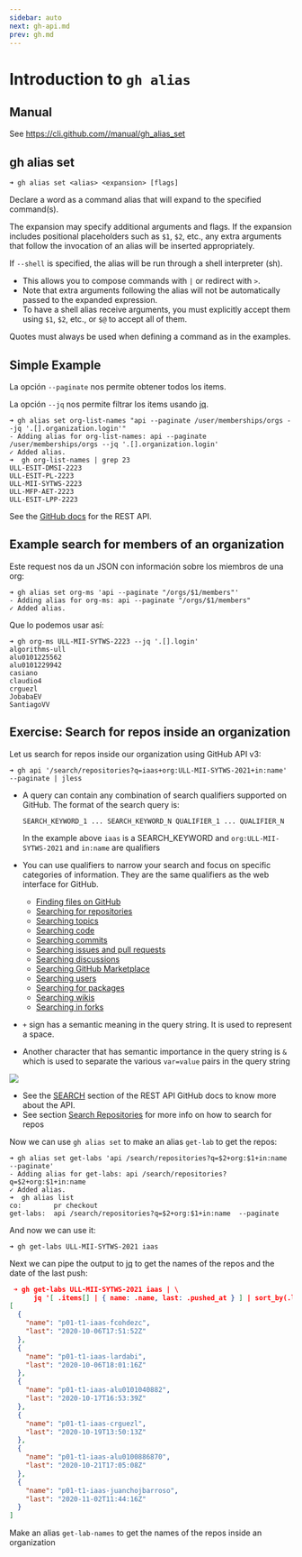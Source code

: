 ```yaml
---
sidebar: auto
next: gh-api.md
prev: gh.md
---
```


# Introduction to `gh alias`

## Manual

See <https://cli.github.com//manual/gh_alias_set>

## gh alias set

```
➜ gh alias set <alias> <expansion> [flags]
```

Declare a word as a command alias that will expand to the specified command(s).

The expansion may specify additional arguments and flags. If the expansion
includes positional placeholders such as `$1`, `$2`, etc., any extra arguments
that follow the invocation of an alias will be inserted appropriately.


If `--shell` is specified, the alias will be run through a shell interpreter (sh). 

* This allows you
to compose commands with `|` or redirect with `>`. 
* Note that extra arguments following the alias
will not be automatically passed to the expanded expression. 
* To have a shell alias receive
arguments, you must explicitly accept them using `$1`, `$2`, etc., or `$@` to accept all of them.

Quotes must always be used when defining a command as in the examples.

## Simple Example

La opción `--paginate` nos permite obtener todos los items. 

La opción `--jq` nos permite
filtrar los items usando [jq](https://stedolan.github.io/jq/).

```
➜ gh alias set org-list-names "api --paginate /user/memberships/orgs --jq '.[].organization.login'"
- Adding alias for org-list-names: api --paginate /user/memberships/orgs --jq '.[].organization.login'
✓ Added alias.
➜  gh org-list-names | grep 23
ULL-ESIT-DMSI-2223
ULL-ESIT-PL-2223
ULL-MII-SYTWS-2223
ULL-MFP-AET-2223
ULL-ESIT-LPP-2223
```

See the  [GitHub docs](https://docs.github.com/en/rest/orgs/members#list-organization-members) for the REST API.

## Example search for members of an organization

Este request nos da un JSON con información sobre los miembros de una org:

```
➜ gh alias set org-ms 'api --paginate "/orgs/$1/members"'
- Adding alias for org-ms: api --paginate "/orgs/$1/members"
✓ Added alias.
```
  
Que lo podemos usar así:

```
➜ gh org-ms ULL-MII-SYTWS-2223 --jq '.[].login'
algorithms-ull
alu0101225562
alu0101229942
casiano
claudio4
crguezl
JobabaEV
SantiagoVV
```

## Exercise: Search for repos inside an organization

Let us search for repos inside our organization using GitHub API v3:

```
➜ gh api '/search/repositories?q=iaas+org:ULL-MII-SYTWS-2021+in:name' --paginate | jless
```

* A query can contain any combination of search qualifiers supported on GitHub. The format of the search query is:

  ```
  SEARCH_KEYWORD_1 ... SEARCH_KEYWORD_N QUALIFIER_1 ... QUALIFIER_N
  ```
  In the example above `iaas` is a SEARCH_KEYWORD and `org:ULL-MII-SYTWS-2021` and `in:name` are qualifiers
* You can use qualifiers to narrow your search and focus on specific categories of information. They are the same qualifiers as the web interface for GitHub.
  *   [Finding files on GitHub](https://docs.github.com/en/search-github/searching-on-github/finding-files-on-github)
  *   [Searching for repositories](https://docs.github.com/en/search-github/searching-on-github/searching-for-repositories)
  *   [Searching topics](https://docs.github.com/en/search-github/searching-on-github/searching-topics)
  *   [Searching code](https://docs.github.com/en/search-github/searching-on-github/searching-code)
  *   [Searching commits](https://docs.github.com/en/search-github/searching-on-github/searching-commits)
  *   [Searching issues and pull requests](https://docs.github.com/en/search-github/searching-on-github/searching-issues-and-pull-requests)
  *   [Searching discussions](https://docs.github.com/en/search-github/searching-on-github/searching-discussions)
  *   [Searching GitHub Marketplace](https://docs.github.com/en/search-github/searching-on-github/searching-github-marketplace)
  *   [Searching users](https://docs.github.com/en/search-github/searching-on-github/searching-users)
  *   [Searching for packages](https://docs.github.com/en/search-github/searching-on-github/searching-for-packages)
  *   [Searching wikis](https://docs.github.com/en/search-github/searching-on-github/searching-wikis)
  *   [Searching in forks](https://docs.github.com/en/search-github/searching-on-github/searching-in-forks)

* `+` sign has a semantic meaning in the query string. It is used to represent a space. 
* Another character that has semantic importance in the query string is `&` which is used to separate the various `var=value` pairs in the query string

![](/images/gh-api-search-for-repos.png) 

* See the [SEARCH](https://docs.github.com/en/free-pro-team@latest/rest/reference/search)
section of the REST API GitHub docs to know more about the API.
* See section [Search Repositories](https://docs.github.com/en/free-pro-team@latest/rest/reference/search#search-repositories) for more info on how to search for repos

Now we can use `gh alias set` to make an alias `get-lab` to get the repos:

```
➜ gh alias set get-labs 'api /search/repositories?q=$2+org:$1+in:name --paginate'
- Adding alias for get-labs: api /search/repositories?q=$2+org:$1+in:name
✓ Added alias.
➜  gh alias list
co:        pr checkout
get-labs:  api /search/repositories?q=$2+org:$1+in:name  --paginate
```

And now we can use it:

```
➜ gh get-labs ULL-MII-SYTWS-2021 iaas
```

Next  we can pipe the output to [jq](jq) to get the names of the repos and the date of the last push:

```json
 ➜ gh get-labs ULL-MII-SYTWS-2021 iaas | \
      jq '[ .items[] | { name: .name, last: .pushed_at } ] | sort_by(.last)'
[
  {
    "name": "p01-t1-iaas-fcohdezc",
    "last": "2020-10-06T17:51:52Z"
  },
  {
    "name": "p01-t1-iaas-lardabi",
    "last": "2020-10-06T18:01:16Z"
  },
  {
    "name": "p01-t1-iaas-alu0101040882",
    "last": "2020-10-17T16:53:39Z"
  },
  {
    "name": "p01-t1-iaas-crguezl",
    "last": "2020-10-19T13:50:13Z"
  },
  {
    "name": "p01-t1-iaas-alu0100886870",
    "last": "2020-10-21T17:05:08Z"
  },
  {
    "name": "p01-t1-iaas-juanchojbarroso",
    "last": "2020-11-02T11:44:16Z"
  }
]
```

Make an alias `get-lab-names` to get the names of the repos inside an organization

